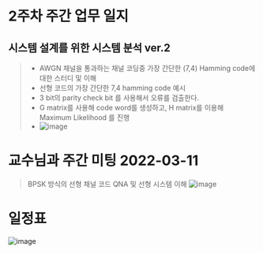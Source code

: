 # 2주차 주간 업무 일지 
## 시스템 설계를 위한 시스템 분석 ver.2

> + AWGN 채널을 통과하는 채널 코딩중 가장 간단한 (7,4) Hamming code에 대한 스터디 및 이해      
> + 선형 코드의 가장 간단한 7,4 hamming code 예시 
> + 3 bit의 parity check bit 를 사용해서 오류를 검출한다. 
> + G matrix를 사용해 code word를 생성하고, H matrix를 이용해 Maximum Likelihood 를 진행  
> + ![image](https://user-images.githubusercontent.com/45085563/170302704-de2b0e72-cd82-4d3f-b51d-09cafdede0e8.png)

# 교수님과 주간 미팅 2022-03-11
> BPSK 방식의 선형 채널 코드 QNA 및 선형 시스템 이해 
>![image](https://user-images.githubusercontent.com/45085563/170301799-a4b4bf10-8113-4607-a991-180f8f3920ed.png)




# 일정표 
![image](https://user-images.githubusercontent.com/45085563/170301675-bb016160-fd87-403f-9755-242a267c0e5e.png)
